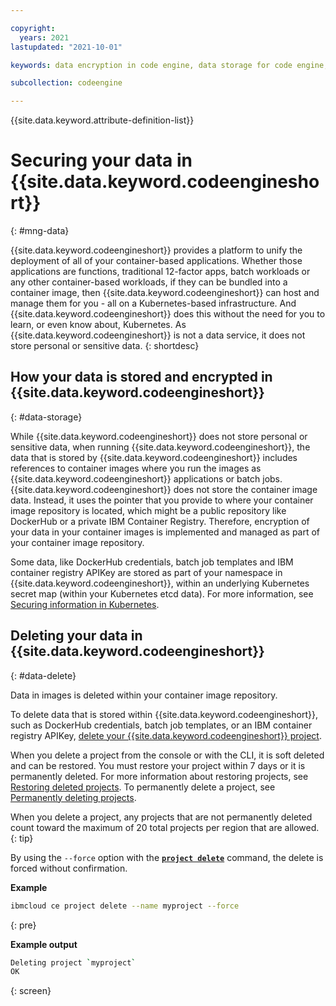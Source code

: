 ```yaml
---

copyright:
  years: 2021
lastupdated: "2021-10-01"

keywords: data encryption in code engine, data storage for code engine, bring your own keys for code engine, BYOK for code engine, key management for code engine, key encryption for code engine, personal data in code engine, data deletion for code engine, data in code engine, data security in code engine, encrypted

subcollection: codeengine

---
```


{{site.data.keyword.attribute-definition-list}}

# Securing your data in {{site.data.keyword.codeengineshort}}
{: #mng-data}

{{site.data.keyword.codeengineshort}} provides a platform to unify the deployment of all of your container-based applications. Whether those applications are functions, traditional 12-factor apps, batch workloads or any other container-based workloads, if they can be bundled into a container image, then {{site.data.keyword.codeengineshort}} can host and manage them for you - all on a Kubernetes-based infrastructure. And {{site.data.keyword.codeengineshort}} does this without the need for you to learn, or even know about, Kubernetes.  As {{site.data.keyword.codeengineshort}} is not a data service, it does not store personal or sensitive data. 
{: shortdesc}

## How your data is stored and encrypted in {{site.data.keyword.codeengineshort}}
{: #data-storage}

While {{site.data.keyword.codeengineshort}} does not store personal or sensitive data, when running {{site.data.keyword.codeengineshort}}, the data that is stored by {{site.data.keyword.codeengineshort}} includes references to container images where you run the images as {{site.data.keyword.codeengineshort}} applications or batch jobs.  {{site.data.keyword.codeengineshort}} does not store the container image data. Instead, it uses the pointer that you provide to where your container image repository is located, which might be a public repository like DockerHub or a private IBM Container Registry. Therefore, encryption of your data in your container images is implemented and managed as part of your container image repository. 

Some data, like DockerHub credentials, batch job templates and IBM container registry APIKey are stored as part of your namespace in {{site.data.keyword.codeengineshort}}, within an underlying Kubernetes secret map (within your Kubernetes etcd data). For more information, see [Securing information in Kubernetes](/docs/containers?topic=containers-encryption). 


## Deleting your data in {{site.data.keyword.codeengineshort}}
{: #data-delete}

Data in images is deleted within your container image repository. 

To delete data that is stored within {{site.data.keyword.codeengineshort}}, such as DockerHub credentials, batch job templates, or an IBM container registry APIKey, [delete your {{site.data.keyword.codeengineshort}} project](/docs/codeengine?topic=codeengine-manage-project#delete-project). 

When you delete a project from the console or with the CLI, it is soft deleted and can be restored. You must restore your project within 7 days or it is permanently deleted. For more information about restoring projects, see [Restoring deleted projects](/docs/codeengine?topic=codeengine-manage-project#restore-softdelete-project). To permanently delete a project, see [Permanently deleting projects](/docs/codeengine?topic=codeengine-manage-project#restore-softdelete-project).

When you delete a project, any projects that are not permanently deleted count toward the maximum of 20 total projects per region that are allowed.
{: tip} 

By using the `--force` option with the [**`project delete`**](/docs/codeengine?topic=codeengine-cli#cli-project-delete) command, the delete is forced without confirmation.  

**Example**

```sh
ibmcloud ce project delete --name myproject --force
```
{: pre}

**Example output**

```sh
Deleting project `myproject`
OK
```
{: screen}  


